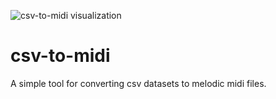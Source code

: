 ![csv-to-midi visualization](https://evanking.io/images/csv-to-midi.png)

# csv-to-midi
A simple tool for converting csv datasets to melodic midi files.

